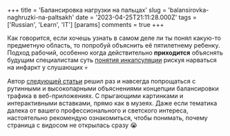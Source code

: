 +++
title = 'Балансировка нагрузки на пальцах'
slug = 'balansirovka-naghruzki-na-paltsakh'
date = '2023-04-25T21:11:28.000Z'
tags = ['Russian', 'Learn', 'IT']
[params]
comments = true
+++

Как говорится, если хочешь узнать в самом деле ли ты понял какую-то предметную область, то попробуй объяснить её пятилетнему ребенку. Подход рабочий, особенно когда действительно **приходится** объяснять будущим специалистам суть [понятия инкапсуляции](https://ru.wikipedia.org/wiki/%D0%98%D0%BD%D0%BA%D0%B0%D0%BF%D1%81%D1%83%D0%BB%D1%8F%D1%86%D0%B8%D1%8F_(%D0%BF%D1%80%D0%BE%D0%B3%D1%80%D0%B0%D0%BC%D0%BC%D0%B8%D1%80%D0%BE%D0%B2%D0%B0%D0%BD%D0%B8%D0%B5)) рискуя нарваться на инфаркт у слушающих 💀

Автор [следующей статьи](https://samwho.dev/load-balancing/) решил раз и навсегда попрощаться с рутинными и высокопарными объяснениями концепции балансировки трафика в веб-приложениях. С прыгающими картинками и интерактивными вставками, прямо как в музеях. Даже если тематика далека от вашего профессионального и светского интереса, настоятельно рекомендую ознакомиться, чтобы понимать, почему страница с видосом не открылась сразу 😭
